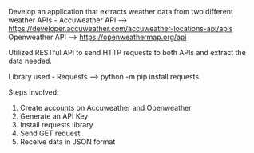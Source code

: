 Develop an application that extracts weather data from two different weather APIs -
Accuweather API --> https://developer.accuweather.com/accuweather-locations-api/apis 
Openweather API -->  https://openweathermap.org/api

Utilized RESTful API to send HTTP requests to both APIs and extract the data needed.

Library used -
Requests --> python -m pip install requests

Steps involved:
1. Create accounts on Accuweather and Openweather
2. Generate an API Key
3. Install requests library
4. Send GET request
5. Receive data in JSON format
